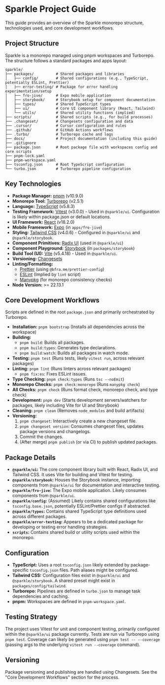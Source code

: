 # Sparkle Project Guide

This guide provides an overview of the Sparkle monorepo structure, technologies used, and core development workflows.

## Project Structure

Sparkle is a monorepo managed using pnpm workspaces and Turborepo. The structure follows a standard packages and apps layout:

```
sparkle/
├── packages/          # Shared packages and libraries
│   ├── config/        # Shared configurations (e.g., TypeScript, potentially ESLint, Prettier)
│   ├── error-testing/ # Package for error handling experimentation/setup
│   ├── fro-jive/      # Expo mobile application
│   ├── storybook/     # Storybook setup for component documentation
│   ├── types/         # Shared TypeScript types
│   ├── ui/            # Core UI component library (React, Tailwind)
│   └── utils/         # Shared utility functions (implied)
├── scripts/           # Shared scripts (e.g., for build processes)
├── .changeset/        # Changesets configuration and data
├── .cursor/           # Cursor configuration and rules
├── .github/           # GitHub Actions workflows
├── .turbo/            # Turborepo cache and logs
├── docs/              # Project documentation (including this guide)
├── .gitignore
├── package.json       # Root package file with workspaces config and core scripts
├── pnpm-lock.yaml
├── pnpm-workspace.yaml
├── tsconfig.json      # Root TypeScript configuration
└── turbo.json         # Turborepo pipeline configuration
```

## Key Technologies

- **Package Manager:** [pnpm](https://pnpm.io/) (v10.9.0)
- **Monorepo Tool:** [Turborepo](https://turbo.build/repo) (v2.5.1)
- **Language:** [TypeScript](https://www.typescriptlang.org/) (v5.8.3)
- **Testing Framework:** [Vitest](https://vitest.dev/) (v3.0.0) - Used in `@sparkle/ui`. Configuration is likely within package.json or default locations.
- **UI Framework:** [React](https://react.dev/) (v18.2.0)
- **Mobile Framework:** [Expo](https://expo.dev/) (in `apps/fro-jive`)
- **Styling:** [Tailwind CSS](https://tailwindcss.com/) (v4.0.6) - Configured in `@sparkle/ui` and `@sparkle/storybook`.
- **Component Primitives:** [Radix UI](https://www.radix-ui.com/) (used in `@sparkle/ui`)
- **Component Playground:** [Storybook](https://storybook.js.org/) (in `packages/storybook`)
- **Build Tool (UI):** [Vite](https://vitejs.dev/) (v5.4.18) - Used in `@sparkle/ui`.
- **Versioning:** [Changesets](https://github.com/changesets/changesets)
- **Linting/Formatting:**
  - [Prettier](https://prettier.io/) (using `@bfra.me/prettier-config`)
  - [ESLint](https://eslint.org/) (Implied by `lint` script)
  - [Manypkg](https://github.com/Thinkmill/manypkg) (for monorepo consistency checks)
- **Node Version:** >= 22.13.1

## Core Development Workflows

Scripts are defined in the root `package.json` and primarily orchestrated by Turborepo.

- **Installation:** `pnpm bootstrap` (Installs all dependencies across the workspace)
- **Building:**
  - `pnpm build`: Builds all packages.
  - `pnpm build:types`: Generates type declarations.
  - `pnpm build:watch`: Builds all packages in watch mode.
- **Testing:** `pnpm test` (Runs tests, likely `vitest run`, across relevant packages)
- **Linting:** `pnpm lint` (Runs linters across relevant packages)
  - `pnpm fix:es`: Fixes ESLint issues.
- **Type Checking:** `pnpm check:types` (Runs `tsc --noEmit`)
- **Monorepo Checks:** `pnpm check:monorepo` (Runs `manypkg check`)
- **All Checks:** `pnpm check` (Runs format check, monorepo check, and type check)
- **Development:** `pnpm dev` (Starts development servers/watchers for packages, likely including Vite for UI and Storybook)
- **Cleaning:** `pnpm clean` (Removes `node_modules` and build artifacts)
- **Versioning:**
  1. `pnpm changeset`: Interactively create a new changeset file.
  2. `pnpm changeset version`: Consumes changeset files, updates package versions and changelogs.
  3. Commit the changes.
  4. (After merge) `pnpm publish` (or via CI) to publish updated packages.

## Package Details

- **`@sparkle/ui`:** The core component library built with React, Radix UI, and Tailwind CSS. It uses Vite for building and Vitest for testing.
- **`@sparkle/storybook`:** Houses the Storybook instance, importing components from `@sparkle/ui` for documentation and interactive testing.
- **`@sparkle/fro-jive`:** The Expo mobile application. Likely consumes components from `@sparkle/ui`.
- **`@sparkle/config`:** (Assumed) Likely contains shared configurations like `tsconfig.base.json`, potentially ESLint/Prettier configs if abstracted.
- **`@sparkle/types`:** Contains shared TypeScript type definitions used across different packages.
- **`@sparkle/error-testing`:** Appears to be a dedicated package for developing or testing error handling strategies.
- **`scripts`:** Contains shared build or utility scripts used within the monorepo.

## Configuration

- **TypeScript:** Uses a root `tsconfig.json` likely extended by package-specific `tsconfig.json` files. Path aliases might be configured.
- **Tailwind CSS:** Configuration files exist in `@sparkle/ui` and `@sparkle/storybook`. A shared preset might exist in `packages/config/tailwind`.
- **Turborepo:** Pipelines are defined in `turbo.json` to manage task dependencies and caching.
- **pnpm:** Workspaces are defined in `pnpm-workspace.yaml`.

## Testing Strategy

The project uses Vitest for unit and component testing, primarily configured within the `@sparkle/ui` package currently. Tests are run via Turborepo using `pnpm test`. Coverage can likely be generated using `pnpm test -- --coverage` (passing args to the underlying `vitest run --coverage` command).

## Versioning

Package versioning and publishing are handled using Changesets. See the "Core Development Workflows" section for the process.
